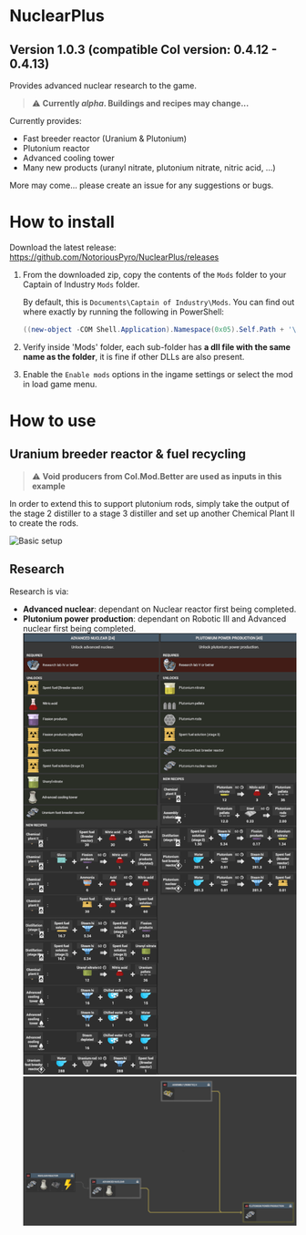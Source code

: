 # NuclearPlus
## Version 1.0.3 (compatible CoI version: 0.4.12 - 0.4.13)
Provides advanced nuclear research to the game.

> :warning: **Currently ***alpha***. Buildings and recipes may change...**

Currently provides:
* Fast breeder reactor (Uranium & Plutonium)
* Plutonium reactor
* Advanced cooling tower
* Many new products (uranyl nitrate, plutonium nitrate, nitric acid, ...)

More may come... please create an issue for any suggestions or bugs.

# How to install

Download the latest release: https://github.com/NotoriousPyro/NuclearPlus/releases

1. From the downloaded zip, copy the contents of the `Mods` folder to your Captain of Industry `Mods` folder.

    By default, this is `Documents\Captain of Industry\Mods`. You can find out where exactly by running the following in PowerShell:
    ```powershell
    ((new-object -COM Shell.Application).Namespace(0x05).Self.Path + '\Captain of Industry\Mods')
    ```

2. Verify inside 'Mods' folder, each sub-folder has **a dll file with the same name as the folder**, it is fine if other DLLs are also present.

3. Enable the `Enable mods` options in the ingame settings or select the mod in load game menu.

# How to use

## Uranium breeder reactor & fuel recycling
> :warning: **Void producers from CoI.Mod.Better are used as inputs in this example**

In order to extend this to support plutonium rods, simply take the output of the stage 2 distiller to a stage 3 distiller and set up another Chemical Plant II to create the rods.

![Basic setup](docs/basic_setup.png)

## Research
Research is via:
* **Advanced nuclear**: dependant on Nuclear reactor first being completed.
* **Plutonium power production**: dependant on Robotic III and Advanced nuclear first being completed.
![Research](docs/research.png)
![Research Tree](docs/research_tree.png)

